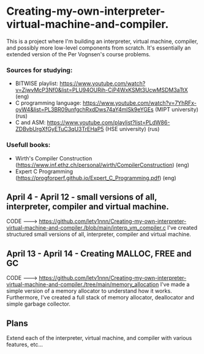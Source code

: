 # Creating-my-own-interpreter-virtual-machine-and-compiler.

This is a project where I'm building an interpreter, virtual machine, compiler, and possibly more low-level components from scratch. It's essentially an extended version of the Per Vognsen's course problems.
### Sources for studying:
- BITWISE playlist: https://www.youtube.com/watch?v=ZjwvMcP3Nf0&list=PLU94OURih-CiP4WxKSMt3UcwMSDM3aTtX (eng)
- C programming language: https://www.youtube.com/watch?v=7YhRFx-oyW4&list=PL3BR09unfgchRxdDws74aY4mlSk9eYGEs (MIPT university) (rus)
- C and ASM: https://www.youtube.com/playlist?list=PLdW86-ZDBvbUrgXfGyETuC3qU3TrEHaP5 (HSE university) (rus)
### Usefull books:
- Wirth's Compiler Construction (https://www.inf.ethz.ch/personal/wirth/CompilerConstruction) (eng)
- Expert C Programming (https://progforperf.github.io/Expert_C_Programming.pdf) (eng)

## April 4 - April 12 - small versions of all, interpreter, compiler and virtual machine.
CODE ---> https://github.com/letv1nnn/Creating-my-own-interpreter-virtual-machine-and-compiler./blob/main/interp_vm_compiler.c
I've created structured small versions of all, interpreter, compiler and virtual machine.

## April 13 - April 14 - Creating MALLOC, FREE and GC
CODE ---> https://github.com/letv1nnn/Creating-my-own-interpreter-virtual-machine-and-compiler./tree/main/memory_allocation
I've made a simple version of a memory allocator to understand how it works. 
Furthermore, I've created a full stack of memory allocator, deallocator and simple garbage collector.
## Plans
Extend each of the interpreter, virtual machine, and compiler with various features, etc...
